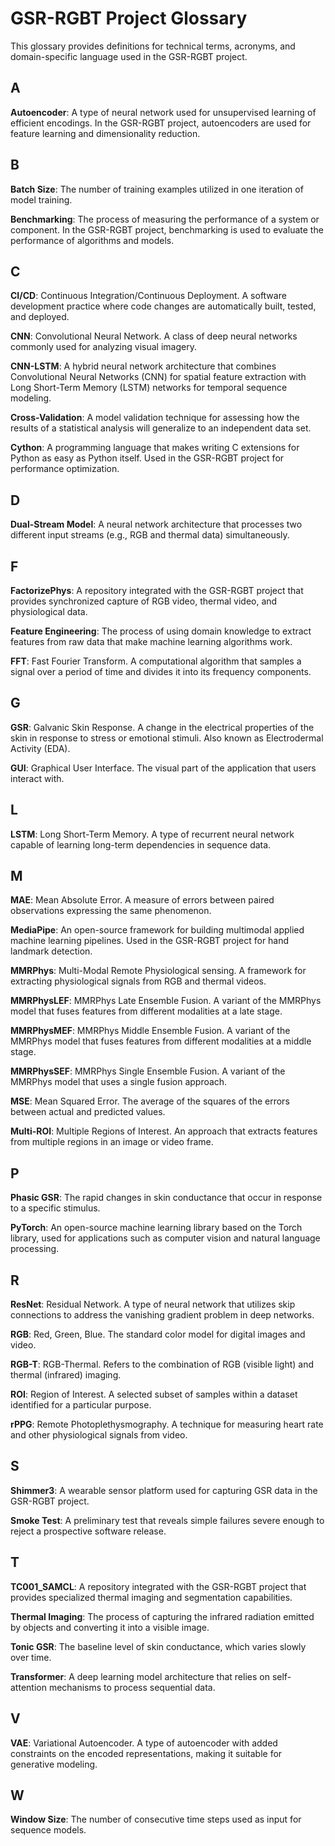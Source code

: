 # GSR-RGBT Project Glossary

This glossary provides definitions for technical terms, acronyms, and domain-specific language used in the GSR-RGBT project.

## A

**Autoencoder**: A type of neural network used for unsupervised learning of efficient encodings. In the GSR-RGBT project, autoencoders are used for feature learning and dimensionality reduction.

## B

**Batch Size**: The number of training examples utilized in one iteration of model training.

**Benchmarking**: The process of measuring the performance of a system or component. In the GSR-RGBT project, benchmarking is used to evaluate the performance of algorithms and models.

## C

**CI/CD**: Continuous Integration/Continuous Deployment. A software development practice where code changes are automatically built, tested, and deployed.

**CNN**: Convolutional Neural Network. A class of deep neural networks commonly used for analyzing visual imagery.

**CNN-LSTM**: A hybrid neural network architecture that combines Convolutional Neural Networks (CNN) for spatial feature extraction with Long Short-Term Memory (LSTM) networks for temporal sequence modeling.

**Cross-Validation**: A model validation technique for assessing how the results of a statistical analysis will generalize to an independent data set.

**Cython**: A programming language that makes writing C extensions for Python as easy as Python itself. Used in the GSR-RGBT project for performance optimization.

## D

**Dual-Stream Model**: A neural network architecture that processes two different input streams (e.g., RGB and thermal data) simultaneously.

## F

**FactorizePhys**: A repository integrated with the GSR-RGBT project that provides synchronized capture of RGB video, thermal video, and physiological data.

**Feature Engineering**: The process of using domain knowledge to extract features from raw data that make machine learning algorithms work.

**FFT**: Fast Fourier Transform. A computational algorithm that samples a signal over a period of time and divides it into its frequency components.

## G

**GSR**: Galvanic Skin Response. A change in the electrical properties of the skin in response to stress or emotional stimuli. Also known as Electrodermal Activity (EDA).

**GUI**: Graphical User Interface. The visual part of the application that users interact with.

## L

**LSTM**: Long Short-Term Memory. A type of recurrent neural network capable of learning long-term dependencies in sequence data.

## M

**MAE**: Mean Absolute Error. A measure of errors between paired observations expressing the same phenomenon.

**MediaPipe**: An open-source framework for building multimodal applied machine learning pipelines. Used in the GSR-RGBT project for hand landmark detection.

**MMRPhys**: Multi-Modal Remote Physiological sensing. A framework for extracting physiological signals from RGB and thermal videos.

**MMRPhysLEF**: MMRPhys Late Ensemble Fusion. A variant of the MMRPhys model that fuses features from different modalities at a late stage.

**MMRPhysMEF**: MMRPhys Middle Ensemble Fusion. A variant of the MMRPhys model that fuses features from different modalities at a middle stage.

**MMRPhysSEF**: MMRPhys Single Ensemble Fusion. A variant of the MMRPhys model that uses a single fusion approach.

**MSE**: Mean Squared Error. The average of the squares of the errors between actual and predicted values.

**Multi-ROI**: Multiple Regions of Interest. An approach that extracts features from multiple regions in an image or video frame.

## P

**Phasic GSR**: The rapid changes in skin conductance that occur in response to a specific stimulus.

**PyTorch**: An open-source machine learning library based on the Torch library, used for applications such as computer vision and natural language processing.

## R

**ResNet**: Residual Network. A type of neural network that utilizes skip connections to address the vanishing gradient problem in deep networks.

**RGB**: Red, Green, Blue. The standard color model for digital images and video.

**RGB-T**: RGB-Thermal. Refers to the combination of RGB (visible light) and thermal (infrared) imaging.

**ROI**: Region of Interest. A selected subset of samples within a dataset identified for a particular purpose.

**rPPG**: Remote Photoplethysmography. A technique for measuring heart rate and other physiological signals from video.

## S

**Shimmer3**: A wearable sensor platform used for capturing GSR data in the GSR-RGBT project.

**Smoke Test**: A preliminary test that reveals simple failures severe enough to reject a prospective software release.

## T

**TC001_SAMCL**: A repository integrated with the GSR-RGBT project that provides specialized thermal imaging and segmentation capabilities.

**Thermal Imaging**: The process of capturing the infrared radiation emitted by objects and converting it into a visible image.

**Tonic GSR**: The baseline level of skin conductance, which varies slowly over time.

**Transformer**: A deep learning model architecture that relies on self-attention mechanisms to process sequential data.

## V

**VAE**: Variational Autoencoder. A type of autoencoder with added constraints on the encoded representations, making it suitable for generative modeling.

## W

**Window Size**: The number of consecutive time steps used as input for sequence models.
